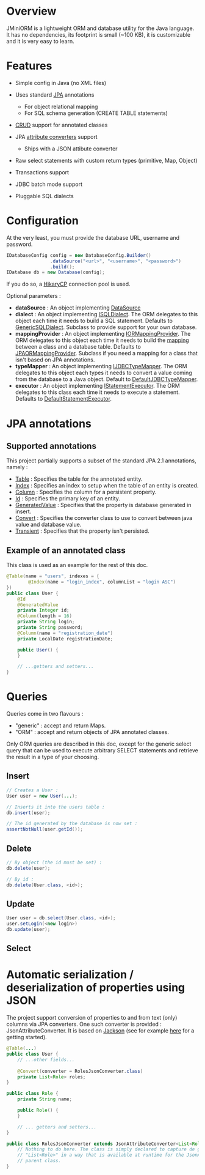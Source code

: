 # Overview
JMiniORM is a lightweight ORM and database utility for the Java language. It has no dependencies, its footprint is small (~100 KB), it is customizable and it is very easy to learn.

# Features
* Simple config in Java (no XML files)
* Uses standard [JPA](https://en.wikipedia.org/wiki/Java_Persistence_API) annotations
    * For object relational mapping
    * For SQL schema generation (CREATE TABLE statements)
* [CRUD](https://en.wikipedia.org/wiki/Create,_read,_update_and_delete) support for annotated classes
* JPA [attribute converters](https://docs.oracle.com/javaee/7/api/javax/persistence/AttributeConverter.html) support
    * Ships with a JSON attibute converter
* Raw select statements with custom return types (primitive, Map, Object)    
* Transactions support
* JDBC batch mode support

* Pluggable SQL dialects

# Configuration
At the very least, you must provide the database URL, username and password.

``` java
IDatabaseConfig config = new DatabaseConfig.Builder()
                .dataSource("<url>", "<username>", "<password>")
                .build();
IDatabase db = new Database(config);
```

If you do so, a [HikaryCP](https://brettwooldridge.github.io/HikariCP/) connection pool is used. 

Optional parameters :

* **dataSource** : An object implementing [DataSource](https://docs.oracle.com/javase/7/docs/api/javax/sql/DataSource.html)
* **dialect** : An object implementing [ISQLDialect](https://github.com/rlemaigre/JMiniORM/blob/master/main/java/org/jminiorm/dialect/ISQLDialect.java). The ORM delegates to this object each time it needs to build a SQL statement. Defaults to [GenericSQLDialect](https://github.com/rlemaigre/JMiniORM/blob/master/main/java/org/jminiorm/dialect/GenericSQLDialect.java). Subclass to provide support for your own database.
* **mappingProvider** : An object implementing [IORMappingProvider](https://github.com/rlemaigre/JMiniORM/blob/master/main/java/org/jminiorm/mapping/provider/IORMappingProvider.java). The ORM delegates to this object each time it needs to build the [mapping](https://github.com/rlemaigre/JMiniORM/blob/master/main/java/org/jminiorm/mapping/ORMapping.java) between a class and a database table. Defaults to [JPAORMappingProvider](https://github.com/rlemaigre/JMiniORM/blob/master/main/java/org/jminiorm/mapping/provider/JPAORMappingProvider.java). Subclass if you need a mapping for a class that isn't based on JPA annotations.
* **typeMapper** : An object implementing [IJDBCTypeMapper](https://github.com/rlemaigre/JMiniORM/blob/master/main/java/org/jminiorm/mapping/type/IJDBCTypeMapper.java). The ORM delegates to this object each types it needs to convert a value coming from the database to a Java object. Default to [DefaultJDBCTypeMapper](https://github.com/rlemaigre/JMiniORM/blob/master/main/java/org/jminiorm/mapping/type/DefaultJDBCTypeMapper.java).
* **executor** : An object implementing [IStatementExecutor](https://github.com/rlemaigre/JMiniORM/blob/master/main/java/org/jminiorm/executor/IStatementExecutor.java). The ORM delegates to this class each time it needs to execute a statement. Defaults to [DefaultStatementExecutor](https://github.com/rlemaigre/JMiniORM/blob/master/main/java/org/jminiorm/executor/DefaultStatementExecutor.java).

# JPA annotations

## Supported annotations
This project partially supports a subset of the standard JPA 2.1 annotations, namely :

* [Table](https://docs.oracle.com/javaee/7/api/javax/persistence/Table.html) : Specifies the table for the annotated entity.
* [Index](https://docs.oracle.com/javaee/7/api/javax/persistence/Index.html) : Specifies an index to setup when the table of an entity is created.
* [Column](https://docs.oracle.com/javaee/7/api/javax/persistence/Column.html) : Specifies the column for a persistent property.
* [Id](https://docs.oracle.com/javaee/7/api/javax/persistence/Id.html) : Specifies the primary key of an entity.
* [GeneratedValue](https://docs.oracle.com/javaee/7/api/javax/persistence/GeneratedValue.html) : Specifies that the property is database generated in insert. 
* [Convert](https://docs.oracle.com/javaee/7/api/javax/persistence/Convert.html) : Specifies the converter class to use to convert between java value and database value.
* [Transient](https://docs.oracle.com/javaee/7/api/javax/persistence/Transient.html) : Specifies that the property isn't persisted.

## Example of an annotated class
This class is used as an example for the rest of this doc.

``` java
@Table(name = "users", indexes = {
        @Index(name = "login_index", columnList = "login ASC")
})
public class User {
    @Id
    @GeneratedValue
    private Integer id;
    @Column(length = 16)
    private String login;
    private String password;
    @Column(name = "registration_date")
    private LocalDate registrationDate;

    public User() {
    }

    // ...getters and setters...
}
```

# Queries

Queries come in two flavours :

* "generic" : accept and return Maps.
* "ORM" : accept and return objects of JPA annotated classes.

Only ORM queries are described in this doc, except for the generic select query that can be used to execute arbitrary SELECT statements and retrieve the result in a type of your choosing.

## Insert

``` java
// Creates a User :
User user = new User(...);

// Inserts it into the users table :
db.insert(user);

// The id generated by the database is now set :
assertNotNull(user.getId());
```

## Delete

``` java
// By object (the id must be set) :
db.delete(user);

// By id :
db.delete(User.class, <id>);
```

## Update

``` java
User user = db.select(User.class, <id>);
user.setLogin(<new login>)
db.update(user);
```

## Select

# Automatic serialization / deserialization of properties using JSON

The project support conversion of properties to and from text (only) columns via JPA converters. One such converter is provided : JsonAttributeConverter. It is based on [Jackson](https://github.com/FasterXML/jackson) (see for example [here](https://www.mkyong.com/java/jackson-2-convert-java-object-to-from-json/) for a getting started).

``` java
@Table(...)
public class User {
    // ...other fields...
    
    @Convert(converter = RolesJsonConverter.class)
    private List<Role> roles;
}

public class Role {
    private String name;

    public Role() {
    }

    // ... getters and setters...
}

public class RolesJsonConverter extends JsonAttributeConverter<List<Role>> {
    // Nothing to do here. The class is simply declared to capture de generic type
    // "List<Role>" in a way that is available at runtime for the JsonAttributeConverter
    // parent class.
}
```
























